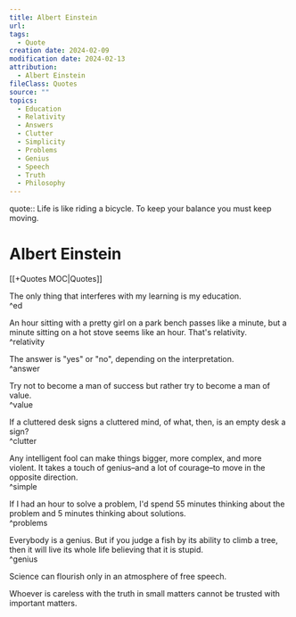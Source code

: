```yaml
---
title: Albert Einstein
url: 
tags:
  - Quote
creation date: 2024-02-09
modification date: 2024-02-13
attribution:
  - Albert Einstein
fileClass: Quotes
source: ""
topics:
  - Education
  - Relativity
  - Answers
  - Clutter
  - Simplicity
  - Problems
  - Genius
  - Speech
  - Truth
  - Philosophy
---
```


quote:: Life is like riding a bicycle. To keep your balance you must keep moving.

# Albert Einstein

[[+Quotes MOC|Quotes]]  

The only thing that interferes with my learning is my education.  
^ed

An hour sitting with a pretty girl on a park bench passes like a minute, but a minute sitting on a hot stove seems like an hour. That's relativity.  
^relativity

The answer is "yes" or "no", depending on the interpretation.  
^answer

Try not to become a man of success but rather try to become a man of value.  
^value

If a cluttered desk signs a cluttered mind, of what, then, is an empty desk a sign?  
^clutter

Any intelligent fool can make things bigger, more complex, and more violent. It takes a touch of genius–and a lot of courage–to move in the opposite direction.  
^simple

If I had an hour to solve a problem, I'd spend 55 minutes thinking about the problem and 5 minutes thinking about solutions.  
^problems

Everybody is a genius. But if you judge a fish by its ability to climb a tree, then it will live its whole life believing that it is stupid.  
^genius

Science can flourish only in an atmosphere of free speech.

Whoever is careless with the truth in small matters cannot be trusted with important matters.
